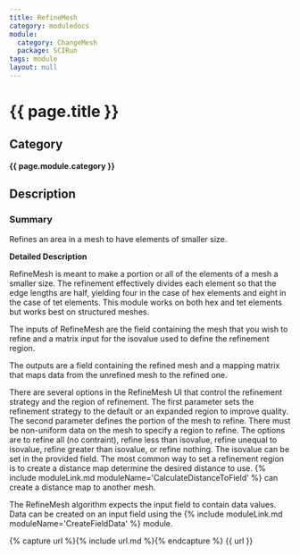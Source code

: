 ```yaml
---
title: RefineMesh
category: moduledocs
module:
  category: ChangeMesh
  package: SCIRun
tags: module
layout: null
---
```


# {{ page.title }}

## Category

**{{ page.module.category }}**

## Description

### Summary

Refines an area in a mesh to have elements of smaller size.

**Detailed Description**

RefineMesh is meant to make a portion or all of the elements of a mesh a smaller size. The refinement effectively divides each element so that the edge lengths are half, yielding four in the case of hex elements and eight in the case of tet elements. This module works on both hex and tet elements but works best on structured meshes.

The inputs of RefineMesh are the field containing the mesh that you wish to refine and a matrix input for the isovalue used to define the refinement region.

The outputs are a field containing the refined mesh and a mapping matrix that maps data from the unrefined mesh to the refined one.

There are several options in the RefineMesh UI that control the refinement strategy and the region of refinement. The first parameter sets the refinement strategy to the default or an expanded region to improve quality. The second parameter defines the portion of the mesh to refine. There must be non-uniform data on the mesh to specify a region to refine. The options are to refine all (no contraint), refine less than isovalue, refine unequal to isovalue, refine greater than isovalue, or refine nothing. The isovalue can be set in the provided field. The most common way to set a refinement region is to create a distance map determine the desired distance to use. {% include moduleLink.md moduleName='CalculateDistanceToField' %} can create a distance map to another mesh.

The RefineMesh algorithm expects the input field to contain data values. Data can be created on an input field using the {% include moduleLink.md moduleName='CreateFieldData' %} module. 

{% capture url %}{% include url.md %}{% endcapture %}
{{ url }}
